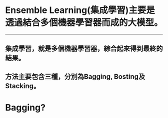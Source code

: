 # Ensemble Learning(集成學習)主要是透過結合多個機器學習器而成的大模型。
---------------------------------------------------------------------
  集成學習，就是多個機器學習器，綜合起來得到最終的結果。
  ----------------------------------------------------------------------------
  方法主要包含三種，分別為Bagging, Bosting及Stacking。
  ------------------------------------------------------------------------
  # Bagging?
  
